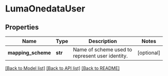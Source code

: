 # LumaOnedataUser

## Properties
Name | Type | Description | Notes
------------ | ------------- | ------------- | -------------
**mapping_scheme** | **str** | Name of scheme used to represent user identity. | [optional] 

[[Back to Model list]](../README.md#documentation-for-models) [[Back to API list]](../README.md#documentation-for-api-endpoints) [[Back to README]](../README.md)

